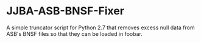 # JJBA-ASB-BNSF-Fixer
A simple truncator script for Python 2.7 that removes excess null data from ASB's BNSF files so that they can be loaded in foobar.
